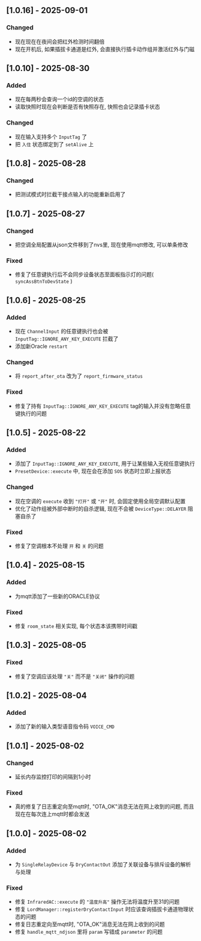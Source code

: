 ## [1.0.16] - 2025-09-01
### Changed
- 现在现在在夜间会把红外检测时间翻倍
- 现在开机后, 如果插拔卡通道是红外, 会直接执行插卡动作组并激活红外与门磁

## [1.0.10] - 2025-08-30
### Added
- 现在每两秒会查询一个id的空调的状态
- 读取快照时现在会判断是否有快照存在, 快照也会记录插卡状态

### Changed
- 现在输入支持多个 `InputTag` 了
- 把 `入住` 状态绑定到了 `setAlive` 上

## [1.0.8] - 2025-08-28
### Changed
- 把测试模式时拦截干接点输入的功能重新启用了

## [1.0.7] - 2025-08-27
### Changed
- 把空调全局配置从json文件移到了nvs里, 现在使用mqtt修改, 可以单条修改

### Fixed
- 修复了任意键执行后不会同步设备状态至面板指示灯的问题( `syncAssBtnToDevState` )

## [1.0.6] - 2025-08-25
### Added
- 现在 `ChannelInput` 的任意键执行也会被 `InputTag::IGNORE_ANY_KEY_EXECUTE` 拦截了
- 添加新Oracle `restart` 

### Changed
- 将 `report_after_ota` 改为了 `report_firmware_status`

### Fixed
- 修复了持有 `InputTag::IGNORE_ANY_KEY_EXECUTE` tag的输入并没有忽略任意键执行的问题

## [1.0.5] - 2025-08-22
### Added
- 添加了 `InputTag::IGNORE_ANY_KEY_EXECUTE`, 用于让某些输入无视任意键执行
- `PresetDevice::execute` 中, 现在会在添加 `SOS` 状态时立即上报状态

### Changed
- 现在空调的 `execute` 收到 `"打开"` 或 `"开"` 时, 会固定使用全局空调默认配置
- 优化了动作组被外部中断时的自杀逻辑, 现在不会被 `DeviceType::DELAYER` 阻塞自杀了

### Fixed
- 修复了空调根本不处理 `开` 和 `关` 的问题

## [1.0.4] - 2025-08-15
### Added
- 为mqtt添加了一些新的ORACLE协议

### Fixed
- 修复 `room_state` 相关实现, 每个状态本该携带时间戳

## [1.0.3] - 2025-08-05
### Fixed
- 修复了空调应该处理 `"关"` 而不是 `"关闭"` 操作的问题

## [1.0.2] - 2025-08-04
### Added
- 添加了新的输入类型语音指令码 `VOICE_CMD`

## [1.0.1] - 2025-08-02
### Changed
- 延长内存监控打印的间隔到1小时

### Fixed
- 真的修复了日志重定向至mqtt时, "OTA_OK"消息无法在网上收到的问题, 而且现在在每次连上mqtt时都会发送

## [1.0.0] - 2025-08-02
### Added
- 为 `SingleRelayDevice` 与 `DryContactOut` 添加了关联设备与排斥设备的解析与处理

### Fixed
- 修复 `InfraredAC::execute` 的 `"温度升高"` 操作无法将温度升至31的问题
- 修复 `LordManager::registerDryContactInput` 时应该查询插拔卡通道物理状态的问题
- 修复日志重定向至mqtt时, "OTA_OK"消息无法在网上收到的问题
- 修复 `handle_mqtt_ndjson` 里将 `param` 写错成 `parameter` 的问题